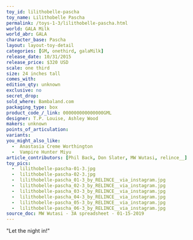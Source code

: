 ```yaml
---
toy_id: lilithobelle-pascha
toy_name: Lilithobelle Pascha
permalink: /toys-1-3/lilithobelle-pascha.html
world: GALA Milk
world_abr: GALA
character_base: Pascha
layout: layout-toy-detail
categories: [GM, onethird, galaMilk]
release_date: 10/31/2015
release_price: $320 USD
scale: one third
size: 24 inches tall
comes_with: 
edition_qty: unknown
exclusive: no
secret_drop:
sold_where: Bambaland.com
packaging_type: box
product_code_/_link: 000000000000000GML
designer: T.P. Louise, Ashley Wood
makers: unknown
points_of_articulation:
variants:
you_might_also_like:
  -  Anastasia Creme Worthington 
  -  Vampire Hunter Miyu
article_contributors: [Phil Back, Don Slater, MW Wutasi, relince__]
toy_pics:
  -  lilithobelle-pascha-01-3.jpg
  -  lilithobelle-pascha-02-3.jpg
  -  lilithobelle-pascha_01-3_by_RELINCE__via_instagram.jpg
  -  lilithobelle-pascha_02-3_by_RELINCE__via_instagram.jpg
  -  lilithobelle-pascha_03-3_by_RELINCE__via_instagram.jpg
  -  lilithobelle-pascha_04-3_by_RELINCE__via_instagram.jpg
  -  lilithobelle-pascha_05-3_by_RELINCE__via_instagram.jpg
  -  lilithobelle-pascha_06-3_by_RELINCE__via_instagram.jpg
source_doc: MW Wutasi - 3A spreadsheet - 01-15-2019  
---
```

"Let the night in!"